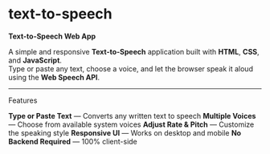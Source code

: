 # text-to-speech

 **Text-to-Speech Web App**

A simple and responsive **Text-to-Speech** application built with **HTML**, **CSS**, and **JavaScript**.  
Type or paste any text, choose a voice, and let the browser speak it aloud using the **Web Speech API**.

---

 Features

   **Type or Paste Text** — Converts any written text to speech
   **Multiple Voices** — Choose from available system voices
   **Adjust Rate & Pitch** — Customize the speaking style
   **Responsive UI** — Works on desktop and mobile
   **No Backend Required** — 100% client-side
